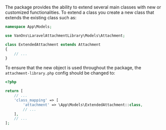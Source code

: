 The package provides the ability to extend several main classes with new or customized functionalities. To extend a class you create a new class that extends the existing class such as:

```php
namespace App\Models;

use VanOns\LaravelAttachmentLibrary\Models\Attachment;

class ExtendedAttachment extends Attachment
{
    // ...
}
```

To ensure that the new object is used throughout the package, the `attachment-library.php` config should be changed to:
```php
<?php

return [
    // ...
    'class_mapping' => [
        'attachment' => \App\Models\ExtendedAttachment::class,
        // ...
    ],
    // ...
];
```
